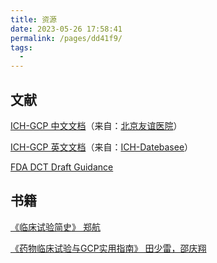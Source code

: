 ```yaml
---
title: 资源
date: 2023-05-26 17:58:41
permalink: /pages/dd41f9/
tags:
  - 
---
```


## 文献

[ICH-GCP 中文文档](http://www.bfh.com.cn/Sites/Uploaded/File/2022/11/146380403713113107264971875.pdf)（来自：[北京友谊医院](http://www.bfh.com.cn/)）

[ICH-GCP 英文文档](https://database.ich.org/sites/default/files/E6_R2_Addendum.pdf)（来自：[ICH-Datebasee](https://database.ich.org/)）

[FDA DCT Draft Guidance](https://mp.weixin.qq.com/s?__biz=MjM5ODI5MzI0NA==&mid=2651526208&idx=3&sn=f11ced4c0c1ded177893d7f1255acb8a&chksm=bd334fd38a44c6c5548e51ec2441b54eeae7d180ae7d5ee3a268c17fafe9af585f4a4a797ecb&mpshare=1&scene=24&srcid=0526AUNnMwtUexzmY9HcuFsV&sharer_sharetime=1685101176395&sharer_shareid=4425802971c1d7250369dc6a47c7cb3c&version=4.0.20.832&platform=mac#rd)

## 书籍

[《临床试验简史》 郑航](https://zlibrary-asia.se/book/21705748/64aa69)

[《药物临床试验与GCP实用指南》 田少雷，邵庆翔](https://zlibrary-asia.se/book/21555493/f06e93)